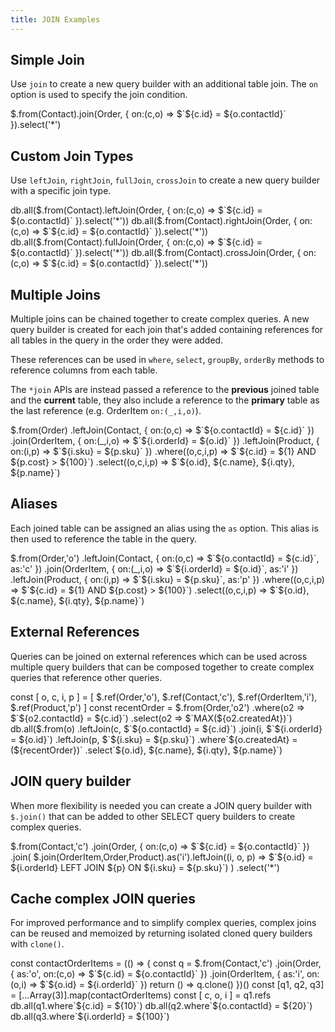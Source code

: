 ```yaml
---
title: JOIN Examples
---
```


## Simple Join

Use `join` to create a new query builder with an additional table join. The `on` option is used to specify the join condition.

<live-preview>
$.from(Contact).join(Order, { on:(c,o) => $`${c.id} = ${o.contactId}` }).select('*')
</live-preview>

## Custom Join Types

Use `leftJoin`, `rightJoin`, `fullJoin`, `crossJoin` to create a new query builder with a specific join type.

<live-preview>
db.all($.from(Contact).leftJoin(Order, { on:(c,o) => $`${c.id} = ${o.contactId}` }).select('*'))
db.all($.from(Contact).rightJoin(Order, { on:(c,o) => $`${c.id} = ${o.contactId}` }).select('*'))
db.all($.from(Contact).fullJoin(Order, { on:(c,o) => $`${c.id} = ${o.contactId}` }).select('*'))
db.all($.from(Contact).crossJoin(Order, { on:(c,o) => $`${c.id} = ${o.contactId}` }).select('*'))
</live-preview>

## Multiple Joins

Multiple joins can be chained together to create complex queries. A new query builder is created for each join 
that's added containing references for all tables in the query in the order they were added. 

These references can be used in `where`, `select`, `groupBy`, `orderBy` methods to reference columns from each table.

The `*join` APIs are instead passed a reference to the **previous** joined table and the **current** table, they also include
a reference to the **primary** table as the last reference (e.g. OrderItem `on:(_,i,o)`).

<live-preview>
$.from(Order)
  .leftJoin(Contact, { on:(o,c) => $`${o.contactId} = ${c.id}` })
  .join(OrderItem,   { on:(_,i,o) => $`${i.orderId} = ${o.id}` })
  .leftJoin(Product, { on:(i,p) => $`${i.sku} = ${p.sku}` })
  .where((o,c,i,p) => $`${c.id} = ${1} AND ${p.cost} > ${100}`)
  .select((o,c,i,p) => $`${o.id}, ${c.name}, ${i.qty}, ${p.name}`)
</live-preview>

## Aliases

Each joined table can be assigned an alias using the `as` option. This alias is then used to reference the table in the query.

<live-preview>
$.from(Order,'o')
  .leftJoin(Contact, { on:(o,c) => $`${o.contactId} = ${c.id}`, as:'c' })
  .join(OrderItem, { on:(_,i,o) => $`${i.orderId} = ${o.id}`, as:'i' })
  .leftJoin(Product, { on:(i,p) => $`${i.sku} = ${p.sku}`, as:'p' })
  .where((o,c,i,p) => $`${c.id} = ${1} AND ${p.cost} > ${100}`)
  .select((o,c,i,p) => $`${o.id}, ${c.name}, ${i.qty}, ${p.name}`)
</live-preview>

## External References

Queries can be joined on external references which can be used across multiple query builders that can be composed together 
to create complex queries that reference other queries.

<live-preview>
const [ o, c, i, p ] = [ 
  $.ref(Order,'o'), $.ref(Contact,'c'), $.ref(OrderItem,'i'), $.ref(Product,'p') ]
const recentOrder = $.from(Order,'o2')
  .where(o2 => $`${o2.contactId} = ${c.id}`)
  .select(o2 => $`MAX(${o2.createdAt})`)
db.all($.from(o)
  .leftJoin(c, $`${o.contactId} = ${c.id}`)
  .join(i, $`${i.orderId} = ${o.id}`)
  .leftJoin(p, $`${i.sku} = ${p.sku}`)
  .where`${o.createdAt} = (${recentOrder})`
  .select`${o.id}, ${c.name}, ${i.qty}, ${p.name}`)
</live-preview>

## JOIN query builder

When more flexibility is needed you can create a JOIN query builder with `$.join()` that can be added to other SELECT
query builders to create complex queries.

<live-preview>
$.from(Contact,'c')
    .join(Order, { on:(c,o) => $`${c.id} = ${o.contactId}` })
    .join(
       $.join(OrderItem,Order,Product).as('i').leftJoin((i, o, p) => 
         $`${o.id} = ${i.orderId} LEFT JOIN ${p} ON ${i.sku} = ${p.sku}`)
    )
    .select('*')
</live-preview>

## Cache complex JOIN queries

For improved performance and to simplify complex queries, complex joins can be reused and memoized by returning isolated
cloned query builders with `clone()`.

<live-preview>
 const contactOrderItems = (() => {
    const q = $.from(Contact,'c')
        .join(Order,     { as:'o', on:(c,o) => $`${c.id} = ${o.contactId}` })
        .join(OrderItem, { as:'i', on:(o,i) => $`${o.id} = ${i.orderId}` })
    return () => q.clone()
})()
const [q1, q2, q3] = [...Array(3)].map(contactOrderItems)
const [ c, o, i ] = q1.refs
db.all(q1.where`${c.id} = ${10}`)
db.all(q2.where`${o.contactId} = ${20}`)
db.all(q3.where`${i.orderId} = ${100}`)
</live-preview>
